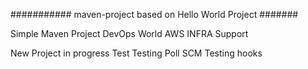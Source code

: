 ########### maven-project based on Hello World Project #######

Simple Maven Project
DevOps World
AWS INFRA Support

New Project in progress
Test
Testing Poll SCM
Testing hooks
